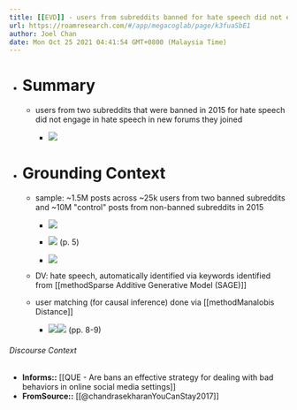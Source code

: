 ```yaml
---
title: [[EVD]] - users from subreddits banned for hate speech did not engage in hate speech in new forums they joined - [[@chandrasekharanYouCanStay2017]]
url: https://roamresearch.com/#/app/megacoglab/page/k3fuaSbE1
author: Joel Chan
date: Mon Oct 25 2021 04:41:54 GMT+0800 (Malaysia Time)
---
```


- # Summary

    - users from two subreddits that were banned in 2015 for hate speech did not engage in hate speech in new forums they joined

        - ![](https://firebasestorage.googleapis.com/v0/b/firescript-577a2.appspot.com/o/imgs%2Fapp%2Fmegacoglab%2Fd_geauee2X.png?alt=media&token=826d0f81-99f4-49e3-86f4-d3ce5c4bd68c)
- # Grounding Context

    - sample: ~1.5M posts across ~25k users from two banned subreddits and ~10M "control" posts from non-banned subreddits in 2015

        - ![](https://firebasestorage.googleapis.com/v0/b/firescript-577a2.appspot.com/o/imgs%2Fapp%2Fmegacoglab%2F4fZHLl2y_v.png?alt=media&token=d9ca5e31-7ae9-4b6e-aaa7-58562c6ccaf5)

        - ![](https://firebasestorage.googleapis.com/v0/b/firescript-577a2.appspot.com/o/imgs%2Fapp%2Fmegacoglab%2F3BVz_xSLaO.png?alt=media&token=3ad7bd22-d1a7-44b7-94e9-8b757fb79591) (p. 5)

        - ![](https://firebasestorage.googleapis.com/v0/b/firescript-577a2.appspot.com/o/imgs%2Fapp%2Fmegacoglab%2FY-iKyhi6Jk.png?alt=media&token=8e345e75-8c03-4873-82c2-e799611f659d)

    - DV: hate speech, automatically identified via keywords identified from [[methodSparse Additive Generative Model (SAGE)]]

    - user matching (for causal inference) done via [[methodManalobis Distance]]

        - ![](https://firebasestorage.googleapis.com/v0/b/firescript-577a2.appspot.com/o/imgs%2Fapp%2Fmegacoglab%2F_hNz_rJRQV.png?alt=media&token=fcb3f680-802d-43af-b2f2-f1b9e9522e2a)![](https://firebasestorage.googleapis.com/v0/b/firescript-577a2.appspot.com/o/imgs%2Fapp%2Fmegacoglab%2F60p4FeExGv.png?alt=media&token=08eff913-570a-47eb-b1be-586b1dc5d01e) (pp. 8-9)

###### Discourse Context

- **Informs::** [[QUE - Are bans an effective strategy for dealing with bad behaviors in online social media settings]]
- **FromSource::** [[@chandrasekharanYouCanStay2017]]
